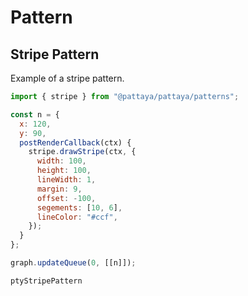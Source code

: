 # Pattern

## Stripe Pattern

Example of a stripe pattern.

```js
import { stripe } from "@pattaya/pattaya/patterns";

const n = {
  x: 120,
  y: 90,
  postRenderCallback(ctx) {
    stripe.drawStripe(ctx, {
      width: 100,
      height: 100,
      lineWidth: 1,
      margin: 9,
      offset: -100,
      segements: [10, 6],
      lineColor: "#ccf",
    });
  }
};

graph.updateQueue(0, [[n]]);
```

```pty
ptyStripePattern
```